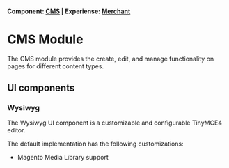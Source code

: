 #### Component: [CMS](https://devdocs.magento.com/) | Experiense: [Merchant](https://devdocs.magento.com)

# CMS Module

The CMS module provides the create, edit, and manage functionality on pages for different content types.

## UI components

### Wysiwyg

The Wysiwyg UI component is a customizable and configurable TinyMCE4 editor.

The default implementation has the following customizations:

* Magento Media Library support
